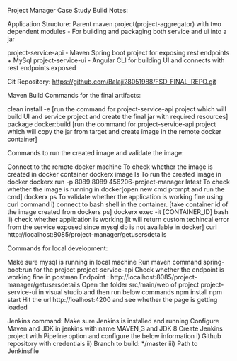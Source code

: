 Project Manager Case Study Build Notes:

Application Structure: Parent maven project(project-aggregator) with two dependent modules - For building and packaging both service and ui into a jar

project-service-api - Maven Spring boot project for exposing rest endpoints + MySql project-service-ui - Angular CLI for building UI and connects with rest endpoints exposed

Git Repository: https://github.com/Balaji28051988/FSD_FINAL_REPO.git

Maven Build Commands for the final artifacts:

clean install -e	[run the command for project-service-api project which will build UI and service project and create the final jar with required resources] package docker:build	[run the command for project-service-api project which will copy the jar from target and create image in the remote docker container]

Commands to run the created image and validate the image:

Connect to the remote docker machine To check whether the image is created in docker container dockerx image ls To run the created image in docker dockerx run -p 8089:8089 456206-project-manager   latest To check whether the image is running in docker[open new cmd prompt and run the cmd] dockerx ps To validate whether the application is working fine using curl command i) connect to bash shell in the container. [take container id of the image created from dockers ps] dockerx exec -it [CONTAINER_ID] bash ii) check whether application is working [it will return custom techincal error from the service exposed since mysql db is not available in docker] curl http://localhost:8085/project-manager/getusersdetails

Commands for local development:

Make sure mysql is running in local machine Run maven command spring-boot:run for the project project-service-api Check whether the endpoint is working fine in postman Endpoint : http://localhost:8085/project-manager/getusersdetails Open the folder src/main/web of project project-service-ui in visual studio and then run below commands npm install npm start Hit the url http://loalhost:4200 and see whether the page is getting loaded

Jenkins command: Make sure Jenkins is installed and running Configure Maven and JDK in jenkins with name MAVEN_3 and JDK 8 Create Jenkins project with Pipeline option and configure the below information i) Github repository with credentials ii) Branch to build: */master iii) Path to Jenkinsfile
